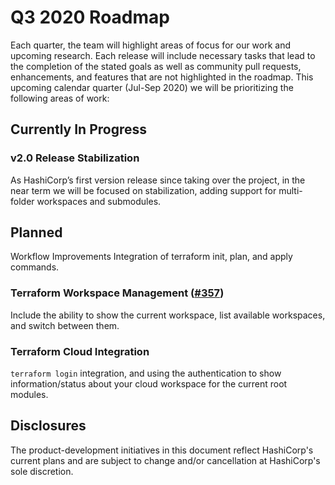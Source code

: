 # Q3 2020 Roadmap

Each quarter, the team will highlight areas of focus for our work and upcoming research.
Each release will include necessary tasks that lead to the completion of the stated goals as well as community pull requests, enhancements, and features that are not highlighted in the roadmap. This upcoming calendar quarter (Jul-Sep 2020) we will be prioritizing the following areas of work:

## Currently In Progress
### v2.0 Release Stabilization
As HashiCorp’s first version release since taking over the project, in the near term we will be focused on stabilization, adding support for multi-folder workspaces and submodules.
 
## Planned
Workflow Improvements
Integration of terraform init, plan, and apply commands.
 
### Terraform Workspace Management ([#357](https://github.com/hashicorp/vscode-terraform/issues/357))
Include the ability to show the current workspace, list available workspaces, and switch between them.
 
### Terraform Cloud Integration
`terraform login` integration, and using the authentication to show information/status about your cloud workspace for the current root modules.

## Disclosures

The product-development initiatives in this document reflect HashiCorp's current plans and are subject to change and/or cancellation at HashiCorp's sole discretion.
